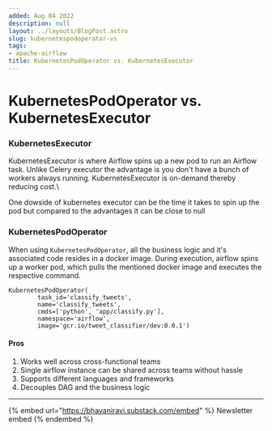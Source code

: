 ```yaml
---
added: Aug 04 2022
description: null
layout: ../layouts/BlogPost.astro
slug: kubernetespodoperator-vs
tags:
- apache-airflow
title: KubernetesPodOperator vs. KubernetesExecutor
---
```


# KubernetesPodOperator vs. KubernetesExecutor

### KubernetesExecutor

KubernetesExecutor is where Airflow spins up a new pod to run an Airflow task. Unlike Celery executor the advantage is you don't have a bunch of workers always running. KubernetesExecutor is on-demand thereby reducing cost.\\

One dowside of kubernetes executor can be the time it takes to spin up the pod but compared to the advantages it can be close to null

### KubernetesPodOperator

When using `KubernetesPodOperator`, all the business logic and it's associated code resides in a docker image. During execution, airflow spins up a worker pod, which pulls the mentioned docker image and executes the respective command.

```
KubernetesPodOperator(
        task_id='classify_tweets',
        name='classify_tweets',
        cmds=['python', 'app/classify.py'],
        namespace='airflow',
        image='gcr.io/tweet_classifier/dev:0.0.1')
```

#### Pros

1. Works well across cross-functional teams
2. Single airflow instance can be shared across teams without hassle
3. Supports different languages and frameworks
4. Decouples DAG and the business logic

***

{% embed url="https://bhavaniravi.substack.com/embed" %}
Newsletter embed
{% endembed %}